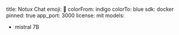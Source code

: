 title: Notux Chat
emoji: 💨
colorFrom: indigo
colorTo: blue
sdk: docker
pinned: true
app_port: 3000
license: mit
models:
  - mistral 7B
